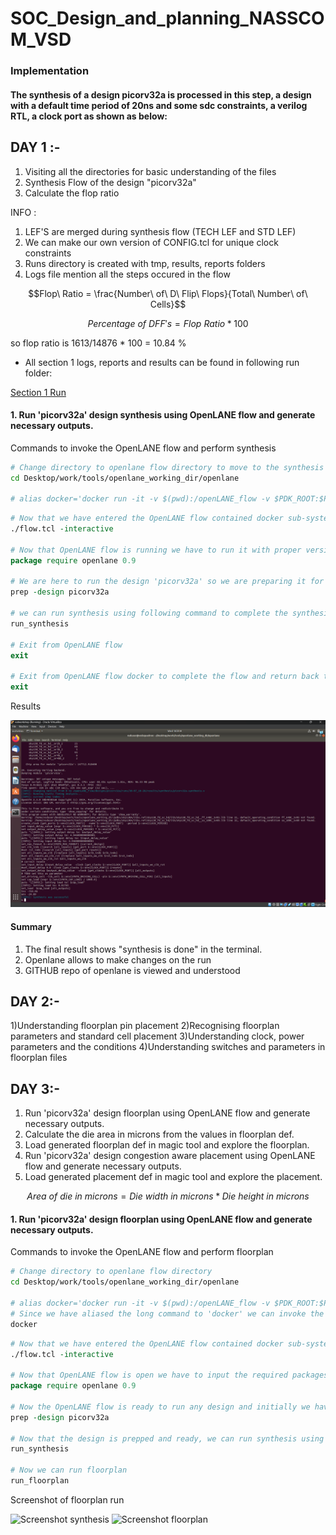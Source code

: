 # SOC_Design_and_planning_NASSCOM_VSD
### Implementation

#### The synthesis of a design picorv32a is processed in this step, a design with a default time period of 20ns and some sdc constraints, a verilog RTL, a clock port as shown as below:

## DAY 1 :- 
1) Visiting all the directories for basic understanding of the files
2) Synthesis Flow of the design "picorv32a"
3) Calculate the flop ratio

INFO :
1) LEF'S are merged during synthesis flow (TECH LEF and STD LEF)
2) We can make our own version of CONFIG.tcl for unique clock constraints
3) Runs directory is created with tmp, results, reports folders
4) Logs file mention all the steps occured in the flow

```math
Flop\ Ratio = \frac{Number\ of\ D\ Flip\ Flops}{Total\ Number\ of\ Cells}
```
```math
Percentage\ of\ DFF's = Flop\ Ratio * 100 
```
so flop ratio is 1613/14876 * 100 = 10.84 %

* All section 1 logs, reports and results can be found in following run folder:

[Section 1 Run](https://drive.google.com/file/d/1Be5T9Z0SsT0eHPfNZKv3csnGbdd7dQjv/view?usp=sharing)

#### 1. Run 'picorv32a' design synthesis using OpenLANE flow and generate necessary outputs.

Commands to invoke the OpenLANE flow and perform synthesis

```bash
# Change directory to openlane flow directory to move to the synthesis working software
cd Desktop/work/tools/openlane_working_dir/openlane

# alias docker='docker run -it -v $(pwd):/openLANE_flow -v $PDK_ROOT:$PDK_ROOT -e PDK_ROOT=$PDK_ROOT -u $(id -u $USER):$(id -g $USER) efabless/openlane:v0.21'

```
```tcl
# Now that we have entered the OpenLANE flow contained docker sub-system we can invoke the OpenLANE flow in the Interactive mode 
./flow.tcl -interactive

# Now that OpenLANE flow is running we have to run it with proper version and packages
package require openlane 0.9

# We are here to run the design 'picorv32a' so we are preparing it for the flow..
prep -design picorv32a

# we can run synthesis using following command to complete the synthesis
run_synthesis

# Exit from OpenLANE flow
exit

# Exit from OpenLANE flow docker to complete the flow and return back to the terminal
exit
```

Results 

![1](https://github.com/Jay1chand/SOC_Design_and_planning_NASSCOM_VSD/blob/main/Screenshot%202025-07-30%20162523.png)


#### Summary
1) The final result shows "synthesis is done" in the terminal.
2) Openlane allows to make changes on the run
3) GITHUB repo of openlane is viewed and understood

## DAY 2:-
1)Understanding floorplan pin placement
2)Recognising floorplan parameters and standard cell placement
3)Understanding clock, power parameters and the conditions
4)Understanding switches and parameters in floorplan files

## DAY 3:-

1) Run 'picorv32a' design floorplan using OpenLANE flow and generate necessary outputs.
2) Calculate the die area in microns from the values in floorplan def.
3) Load generated floorplan def in magic tool and explore the floorplan.
4) Run 'picorv32a' design congestion aware placement using OpenLANE flow and generate necessary outputs.
5) Load generated placement def in magic tool and explore the placement.

```math
Area\ of\ die\ in\ microns = Die\ width\ in\ microns * Die\ height\ in\ microns
```

#### 1. Run 'picorv32a' design floorplan using OpenLANE flow and generate necessary outputs.

Commands to invoke the OpenLANE flow and perform floorplan

```bash
# Change directory to openlane flow directory
cd Desktop/work/tools/openlane_working_dir/openlane

# alias docker='docker run -it -v $(pwd):/openLANE_flow -v $PDK_ROOT:$PDK_ROOT -e PDK_ROOT=$PDK_ROOT -u $(id -u $USER):$(id -g $USER) efabless/openlane:v0.21'
# Since we have aliased the long command to 'docker' we can invoke the OpenLANE flow docker sub-system by just running this command
docker
```
```tcl
# Now that we have entered the OpenLANE flow contained docker sub-system we can invoke the OpenLANE flow in the Interactive mode using the following command
./flow.tcl -interactive

# Now that OpenLANE flow is open we have to input the required packages for proper functionality of the OpenLANE flow
package require openlane 0.9

# Now the OpenLANE flow is ready to run any design and initially we have to prep the design creating some necessary files and directories for running a specific design which in our case is 'picorv32a'
prep -design picorv32a

# Now that the design is prepped and ready, we can run synthesis using following command
run_synthesis

# Now we can run floorplan
run_floorplan
```

Screenshot of floorplan run

![Screenshot synthesis](https://github.com/fayizferosh/soc-design-and-planning-nasscom-vsd/assets/63997454/7deda325-2ae8-4e98-aa71-7a54f5c34fcb)
![Screenshot floorplan](https://github.com/fayizferosh/soc-design-and-planning-nasscom-vsd/assets/63997454/c1fe538f-c58f-46b9-9466-b0873a88eb6c)

